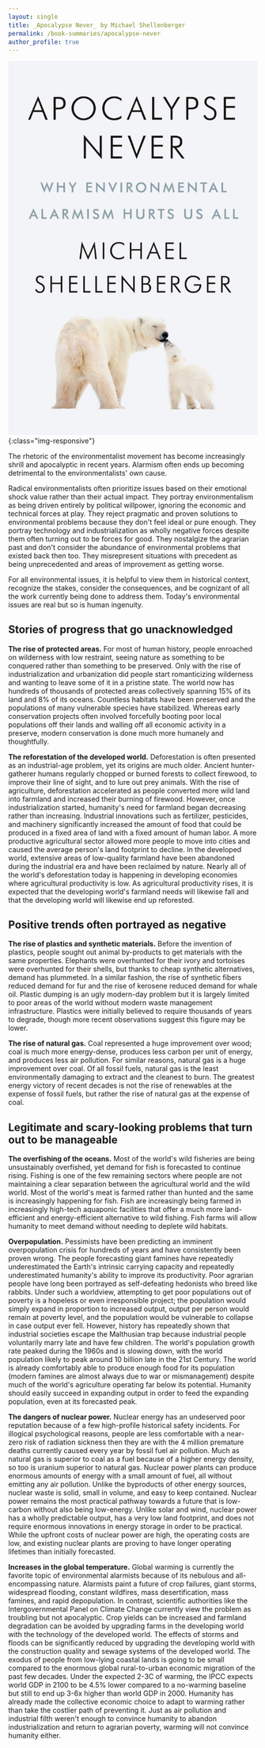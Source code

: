 ```yaml
---
layout: single
title: _Apocalypse Never_ by Michael Shellenberger
permalink: /book-summaries/apocalypse-never
author_profile: true
---
```


![Apocalypse Never](/assets/images/apocalypse-never.jpg){:class="img-responsive"}

The rhetoric of the environmentalist movement has become increasingly shrill and apocalyptic in recent years.
Alarmism often ends up becoming detrimental to the environmentalists' own cause.

Radical environmentalists often prioritize issues based on their emotional shock value rather than their actual impact.
They portray environmentalism as being driven entirely by political willpower, ignoring the economic and technical forces at play.
They reject pragmatic and proven solutions to environmental problems because they don't feel ideal or pure enough.
They portray technology and industrialization as wholly negative forces despite them often turning out to be forces for good.
They nostalgize the agrarian past and don't consider the abundance of environmental problems that existed back then too.
They misrepresent situations with precedent as being unprecedented and areas of improvement as getting worse.

For all environmental issues, it is helpful to view them in historical context, recognize the stakes, consider the consequences, and be cognizant of all the work currently being done to address them.
Today's environmental issues are real but so is human ingenuity.

## Stories of progress that go unacknowledged ##

**The rise of protected areas.**
For most of human history, people enroached on wilderness with low restraint, seeing nature as something to be conquered rather than something to be preserved.
Only with the rise of industrialization and urbanization did people start romanticizing wilderness and wanting to leave some of it in a pristine state.
The world now has hundreds of thousands of protected areas collectively spanning 15% of its land and 8% of its oceans.
Countless habitats have been preserved and the populations of many vulnerable species have stabilized.
Whereas early conservation projects often involved forcefully booting poor local populations off their lands and walling off all economic activity in a preserve, modern conservation is done much more humanely and thoughtfully.

**The reforestation of the developed world.**
Deforestation is often presented as an industrial-age problem, yet its origins are much older.
Ancient hunter-gatherer humans regularly chopped or burned forests to collect firewood, to improve their line of sight, and to lure out prey animals.
With the rise of agriculture, deforestation accelerated as people converted more wild land into farmland and increased their burning of firewood.
However, once industrialization started, humanity's need for farmland began decreasing rather than increasing.
Industrial innovations such as fertilizer, pesticides, and machinery significantly increased the amount of food that could be produced in a fixed area of land with a fixed amount of human labor.
A more productive agricultural sector allowed more people to move into cities and caused the average person's land footprint to decline.
In the developed world, extensive areas of low-quality farmland have been abandoned during the industrial era and have been reclaimed by nature.
Nearly all of the world's deforestation today is happening in developing economies where agricultural productivity is low.
As agricultural productivity rises, it is expected that the developing world's farmland needs will likewise fall and that the developing world will likewise end up reforested.

## Positive trends often portrayed as negative ##

**The rise of plastics and synthetic materials.**
Before the invention of plastics, people sought out animal by-products to get materials with the same properties.
Elephants were overhunted for their ivory and tortoises were overhunted for their shells, but thanks to cheap synthetic alternatives, demand has plummeted.
In a similar fashion, the rise of synthetic fibers reduced demand for fur and the rise of kerosene reduced demand for whale oil.
Plastic dumping is an ugly modern-day problem but it is largely limited to poor areas of the world without modern waste management infrastructure.
Plastics were initially believed to require thousands of years to degrade, though more recent observations suggest this figure may be lower.

**The rise of natural gas.**
Coal represented a huge improvement over wood; coal is much more energy-dense, produces less carbon per unit of energy, and produces less air pollution.
For similar reasons, natural gas is a huge improvement over coal.
Of all fossil fuels, natural gas is the least environmentally damaging to extract and the cleanest to burn.
The greatest energy victory of recent decades is not the rise of renewables at the expense of fossil fuels, but rather the rise of natural gas at the expense of coal.

## Legitimate and scary-looking problems that turn out to be manageable ##

**The overfishing of the oceans.**
Most of the world's wild fisheries are being unsustainably overfished, yet demand for fish is forecasted to continue rising.
Fishing is one of the few remaining sectors where people are not maintaining a clear separation between the agricultural world and the wild world.
Most of the world's meat is farmed rather than hunted and the same is increasingly happening for fish.
Fish are increasingly being farmed in increasingly high-tech aquaponic facilities that offer a much more land-efficient and energy-efficient alternative to wild fishing.
Fish farms will allow humanity to meet demand without needing to deplete wild habitats.

**Overpopulation.**
Pessimists have been predicting an imminent overpopulation crisis for hundreds of years and have consistently been proven wrong.
The people forecasting giant famines have repeatedly underestimated the Earth's intrinsic carrying capacity and repeatedly underestimated humanity's ability to improve its productivity.
Poor agrarian people have long been portrayed as self-defeating hedonists who breed like rabbits.
Under such a worldview, attempting to get poor populations out of poverty is a hopeless or even irresponsible project; the population would simply expand in proportion to increased output, output per person would remain at poverty level, and the population would be vulnerable to collapse in case output ever fell.
However, history has repeatedly shown that industrial societies escape the Malthusian trap because industrial people voluntarily marry late and have few children.
The world's population growth rate peaked during the 1960s and is slowing down, with the world population likely to peak around 10 billion late in the 21st Century.
The world is already comfortably able to produce enough food for its population (modern famines are almost always due to war or mismanagement) despite much of the world's agriculture operating far below its potential.
Humanity should easily succeed in expanding output in order to feed the expanding population, even at its forecasted peak.

**The dangers of nuclear power.**
Nuclear energy has an undeserved poor reputation because of a few high-profile historical safety incidents.
For illogical psychological reasons, people are less comfortable with a near-zero risk of radiation sickness then they are with the 4 million premature deaths currently caused every year by fossil fuel air pollution.
Much as natural gas is superior to coal as a fuel because of a higher energy density, so too is uranium superior to natural gas.
Nuclear power plants can produce enormous amounts of energy with a small amount of fuel, all without emitting any air pollution.
Unlike the byproducts of other energy sources, nuclear waste is solid, small in volume, and easy to keep contained.
Nuclear power remains the most practical pathway towards a future that is low-carbon without also being low-energy.
Unlike solar and wind, nuclear power has a wholly predictable output, has a very low land footprint, and does not require enormous innovations in energy storage in order to be practical.
While the upfront costs of nuclear power are high, the operating costs are low, and existing nuclear plants are proving to have longer operating lifetimes than initially forecasted.

**Increases in the global temperature.**
Global warming is currently the favorite topic of environmental alarmists because of its nebulous and all-encompassing nature.
Alarmists paint a future of crop failures, giant storms, widespread flooding, constant wildfires, mass desertification, mass famines, and rapid depopulation.
In contrast, scientific authorities like the Intergovernmental Panel on Climate Change currently view the problem as troubling but not apocalyptic.
Crop yields can be increased and farmland degradation can be avoided by upgrading farms in the developing world with the technology of the developed world.
The effects of storms and floods can be significantly reduced by upgrading the developing world with the construction quality and sewage systems of the developed world.
The exodus of people from low-lying coastal lands is going to be small compared to the enormous global rural-to-urban economic migration of the past few decades.
Under the expected 2-3C of warming, the IPCC expects world GDP in 2100 to be 4.5% lower compared to a no-warming baseline but still to end up 3-6x higher than world GDP in 2000.
Humanity has already made the collective economic choice to adapt to warming rather than take the costlier path of preventing it.
Just as air pollution and industrial filth weren't enough to convince humanity to abandon industrialization and return to agrarian poverty, warming will not convince humanity either.
